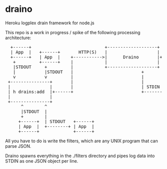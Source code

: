 draino
======

Heroku logplex drain framework for node.js

This repo is a work in progress / spike of the following processing
architecture:

<pre>
  +------+                            +-------------------+                +-------+
  | App  |   +------+       HTTP(S)   |                   |       STDIN    |       |
  +------+   | App  |    +-----------&gt;|      Draino       |+--------------&gt;|Filter |
   +         +------+    |            |                   |                |       |
   |STDOUT     +         |            +-------------------+                +-------+
   |           |STDOUT   |                          +
   v           v         |                          |
 +---------------+       |                          |        +-------+
 |               |       |                          | STDIN  |       |
 | h drains:add  |+------+                          +-------&gt;|Filter |
 |               |                                           |       |
 +---------------+                                           +-------+
      ^        ^
      |STDOUT  |
      +        |
     +------+  | STDOUT   +------+
     | App  |  +--------+ | App  |
     +------+             +------+</pre>

All you have to do is write the filters, which are any UNIX program that can parse JSON.

Draino spawns everything in the ./filters directory and pipes log data into STDIN as one
JSON object per line.
